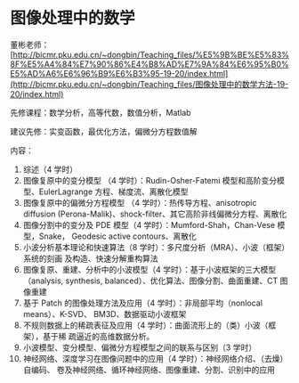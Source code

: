 # 图像处理中的数学

董彬老师：[http://bicmr.pku.edu.cn/~dongbin/Teaching_files/%E5%9B%BE%E5%83%8F%E5%A4%84%E7%90%86%E4%B8%AD%E7%9A%84%E6%95%B0%E5%AD%A6%E6%96%B9%E6%B3%95-19-20/index.html](http://bicmr.pku.edu.cn/~dongbin/Teaching_files/图像处理中的数学方法-19-20/index.html)

先修课程：数学分析，高等代数，数值分析，Matlab

建议先修：实变函数，最优化方法，偏微分方程数值解

内容：

1. 综述（4 学时）
2. 图像复原中的变分模型 （4 学时）：Rudin-Osher-Fatemi 模型和高阶变分模型、EulerLagrange 方程、梯度流、离散化模型 
3. 图像复原中的偏微分方程模型 （4 学时）：热传导方程、anisotropic diffusion (Perona-Malik)、shock-filter、其它高阶非线偏微分方程、离散化 
4. 图像分割中的变分及 PDE 模型（4 学时）：Mumford-Shah，Chan-Vese 模型，Snake， Geodesic active contours、离散化 
5. 小波分析基本理论和快速算法（8 学时）：多尺度分析（MRA）、小波（框架）系统的刻画 及构造、快速分解重构算法 
6. 图像复原、重建、分析中的小波模型（4 学时）：基于小波框架的三大模型（analysis, synthesis, balanced）、优化算法、图像分割、曲面重建、CT 图像重建 
7. 基于 Patch 的图像处理方法及应用（4 学时）：非局部平均（nonlocal means）、K-SVD、 BM3D、数据驱动小波框架 
8. 不规则数据上的稀疏表征及应用（4 学时）：曲面流形上的（类）小波（框架），基于稀 疏逼近的高维数据分析。 
9. 小波模型、变分模型、偏微分方程模型之间的联系与区别（3 学时） 
10. 神经网络、深度学习在图像问题中的应用（4 学时）：神经网络介绍、（去燥）自编码、 卷及神经网络、循环神经网络、图像重建、分割、识别中的应用